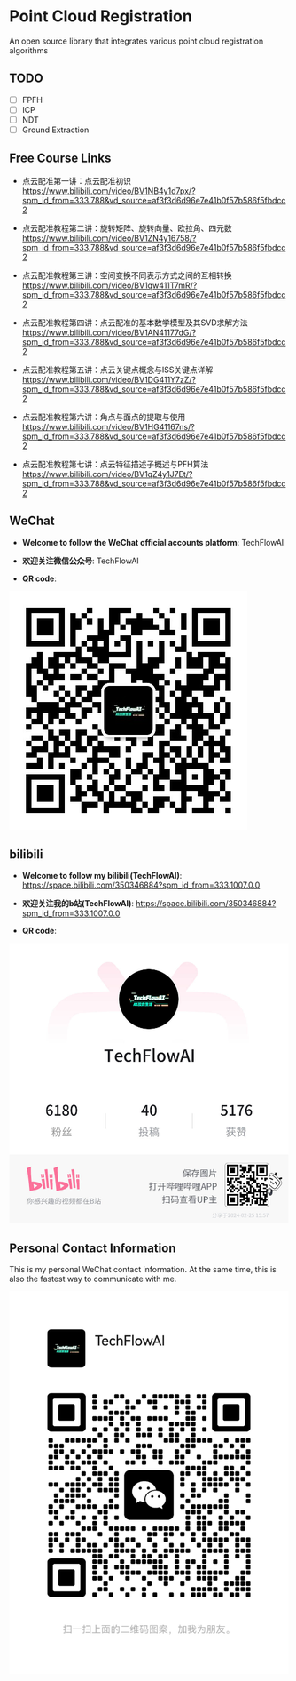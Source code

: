 # Point Cloud Registration
An open source library that integrates various point cloud registration algorithms

## TODO
- [ ] FPFH
- [ ] ICP
- [ ] NDT
- [ ] Ground Extraction

## Free Course Links

- 点云配准第一讲：点云配准初识 https://www.bilibili.com/video/BV1NB4y1d7px/?spm_id_from=333.788&vd_source=af3f3d6d96e7e41b0f57b586f5fbdcc2

- 点云配准教程第二讲：旋转矩阵、旋转向量、欧拉角、四元数 https://www.bilibili.com/video/BV1ZN4y16758/?spm_id_from=333.788&vd_source=af3f3d6d96e7e41b0f57b586f5fbdcc2

- 点云配准教程第三讲：空间变换不同表示方式之间的互相转换 https://www.bilibili.com/video/BV1qw411T7mR/?spm_id_from=333.788&vd_source=af3f3d6d96e7e41b0f57b586f5fbdcc2

- 点云配准教程第四讲：点云配准的基本数学模型及其SVD求解方法 https://www.bilibili.com/video/BV1AN41177dG/?spm_id_from=333.788&vd_source=af3f3d6d96e7e41b0f57b586f5fbdcc2

- 点云配准教程第五讲：点云关键点概念与ISS关键点详解 https://www.bilibili.com/video/BV1DG411Y7zZ/?spm_id_from=333.788&vd_source=af3f3d6d96e7e41b0f57b586f5fbdcc2

- 点云配准教程第六讲：角点与面点的提取与使用 https://www.bilibili.com/video/BV1HG41167ns/?spm_id_from=333.788&vd_source=af3f3d6d96e7e41b0f57b586f5fbdcc2

- 点云配准教程第七讲：点云特征描述子概述与PFH算法 https://www.bilibili.com/video/BV1qZ4y1J7Et/?spm_id_from=333.788&vd_source=af3f3d6d96e7e41b0f57b586f5fbdcc2

## WeChat
- **Welcome to follow the WeChat official accounts platform**: TechFlowAI

- **欢迎关注微信公众号**: TechFlowAI

- **QR code**: 

![WeChat official accounts platform](https://github.com/TechFlowAI/pcr/blob/main/doc/image/WeChat%20official%20accounts%20platform.jpg)

## bilibili
- **Welcome to follow my bilibili(TechFlowAI)**: https://space.bilibili.com/350346884?spm_id_from=333.1007.0.0

- **欢迎关注我的b站(TechFlowAI)**: https://space.bilibili.com/350346884?spm_id_from=333.1007.0.0

- **QR code**: 

![bilibili](https://github.com/TechFlowAI/pcr/blob/main/doc/image/bilibili.jpg)

## Personal Contact Information
This is my personal WeChat contact information. At the same time, this is also the fastest way to communicate with me.

![personal WeChat](https://github.com/TechFlowAI/pcr/blob/main/doc/image/personal%20WeChat.jpg)